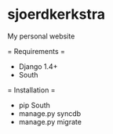 sjoerdkerkstra
==============

My personal website


= Requirements =
* Django 1.4+
* South

= Installation =
* pip South
* manage.py syncdb
* manage.py migrate
